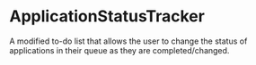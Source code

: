 # ApplicationStatusTracker
A modified to-do list that allows the user to change the status of applications in their queue as they are completed/changed.
